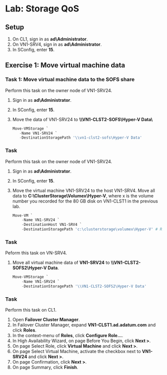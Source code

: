 
# Lab: Storage QoS

## Setup

1. On CL1, sign in as **ad\Administrator**.
1. On VN1-SRV4, sign in as **ad\Administrator**.
1. In SConfig, enter **15**.

## Exercise 1: Move virtual machine data

### Task 1: Move virtual machine data to the SOFS share

Perform this task on the owner node of VN1-SRV24.

1. Sign in as **ad\Administrator**.
1. In SConfig, enter **15**.
1. Move the data of VN1-SRV24 to **\\\\VN1-CLST2-SOFS\\Hyper-V Data\\**

   ````powershell
   Move-VMStorage `
      -Name VN1-SRV24 `
      -DestinationStoragePath '\\vn1-clst2-sofs\Hyper-V Data'
   ````

### Task

Perform this task on the owner node of VN1-SRV24.

1. Sign in as **ad\Administrator**.
1. In SConfig, enter **15**.
1. Move the virtual machine VN1-SRV24 to the host VN1-SRV4. Move all data to **C:\ClusterStorage\Volumex\Hyper-V**, where x is the volume number you recorded for the 80 GB disk on VN1-CLST1 in the previous lab.

    ````powershell
    Move-VM `
        -Name VN1-SRV24 `
        -DestinationHost VN1-SRV4 `
        -DestinationStoragePath 'c:\clusterstorage\volumex\Hyper-V' # Replace x
    ````

### Task

Peform this task on VN-SRV4.

1. Move all virtual machine data of **VN1-SRV24** to **\\\\VN1-CLST2-SOFS2\\Hyper-V Data**.

    ````powershell
    Move-VMStorage `
        -Name VN1-SRV24 `
        -DestinationStoragePath '\\VN1-CLST2-SOFS2\Hyper-V Data'
    ````

### Task

Perform this task on CL1.

1. Open **Failover Cluster Manager**.
1. In Failover Cluster Manager, expand **VN1-CLST1.ad.adatum.com** and click **Roles**.
1. In the context-menu of **Roles**, click **Configure Role...**.
1. In High Availability Wizard, on page Before You Begin, click **Next >**.
1. On page Select Role, click **Virtual Machine** and click **Next >**.
1. On page Select Virtual Machine, activate the checkbox next to **VN1-SRV24** and click **Next >**.
1. On page Confirmation, click **Next >**.
1. On page Summary, click **Finish**.
